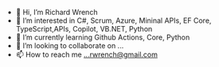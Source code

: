 - 👋 Hi, I’m Richard Wrench
- 👀 I’m interested in C#, Scrum, Azure, Mininal APIs, EF Core, TypeScript,APIs, Copilot, VB.NET, Python
- 🌱 I’m currently learning Github Actions,  Core, Python
- 💞️ I’m looking to collaborate on ...
- 📫 How to reach me ...rwrench@gmail.com

<!---
rwrench/rwrench is a ✨ special ✨ repository because its `README.md` (this file) appears on your GitHub profile.
You can click the Preview link to take a look at your changes.
--->
